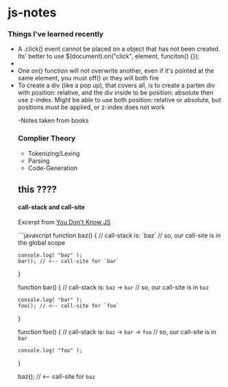 # js-notes

<h3> Things I've learned recently </h3>
<ul>
    <li> A .click() event cannot be placed on a object that has not been created.  Its' better to use $(document).on("click", element, funciton() {}); <li>
    <li> One on() function will not overwrite another, even if it's pointed at the same element, you must off() or they will both fire </li>
    <li> To create a div (like a pop up), that covers all, is to create a parten div with position: relative, and the div inside to be position: absolute then use z-index.  Might be able to use both position: relative or absolute, but positions must be applied, or z-index does not work </li>


-Notes taken from books

<h3>Complier Theory</h3>
<ul>
	<li>Tokenizing/Lexing</li>
	<li>Parsing</li>
	<li>Code-Generation</li>
</ul>

<h2>this  ????</h2>
<h4><strong>call-stack and call-site</strong></h4>
<p>Excerpt from <a href="https://github.com/getify/You-Dont-Know-JS/blob/master/this%20%26%20object%20prototypes/ch2.md"> You Don't Know JS </a></p>
```javascript
function baz() {
    // call-stack is: `baz`
    // so, our call-site is in the global scope

    console.log( "baz" );
    bar(); // <-- call-site for `bar`
}

function bar() {
    // call-stack is: `baz` -> `bar`
    // so, our call-site is in `baz`

    console.log( "bar" );
    foo(); // <-- call-site for `foo`
}

function foo() {
    // call-stack is: `baz` -> `bar` -> `foo`
    // so, our call-site is in `bar`

    console.log( "foo" );
}

baz(); // <-- call-site for `baz`
```


